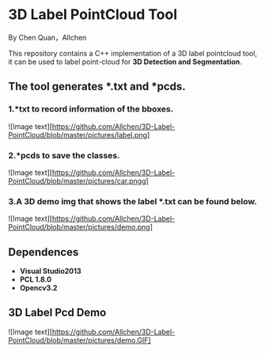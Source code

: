 #  3D Label PointCloud Tool

By Chen Quan，Allchen

This repository contains a C++ implementation of a 3D label pointcloud tool, it can be used to label point-cloud for **3D Detection and Segmentation**. 

## The tool generates *.txt and *pcds. 

### 1.*txt to record information of  the bboxes.

![Image text][https://github.com/Allchen/3D-Label-PointCloud/blob/master/pictures/label.png]

###  2.*pcds to save the classes.

![Image text][https://github.com/Allchen/3D-Label-PointCloud/blob/master/pictures/car.pngg]

###  3.A 3D demo img that shows the label *.txt can be found below.

![Image text][https://github.com/Allchen/3D-Label-PointCloud/blob/master/pictures/demo.png]

##  Dependences

*  **Visual Studio2013**
* **PCL 1.8.0**
* **Opencv3.2**

##  3D Label Pcd Demo

![Image text][https://github.com/Allchen/3D-Label-PointCloud/blob/master/pictures/demo.GIF]